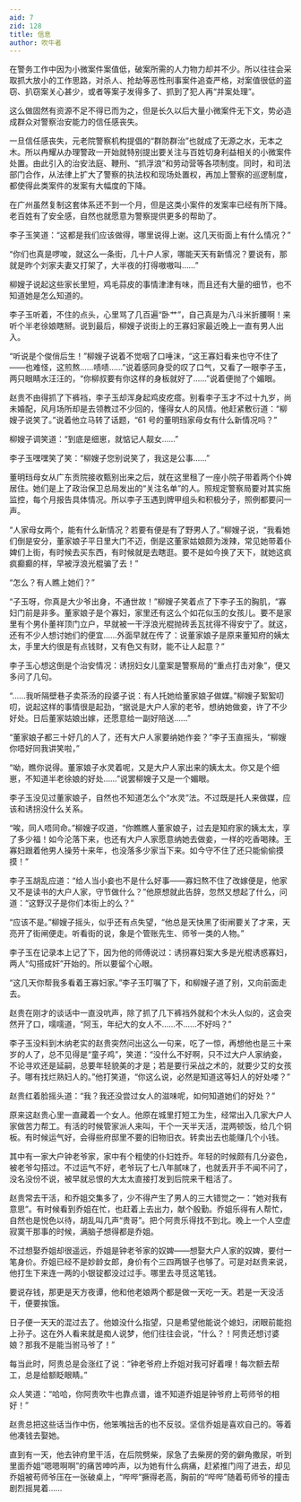 ```yaml
---
aid: 7
zid: 128
title: 信息
author: 吹牛者
---
```


在警务工作中因为小微案件案值低，破案所需的人力物力却并不少。所以往往会采取抓大放小的工作思路，对杀人、抢劫等恶性刑事案件追查严格，对案值很低的盗窃、扒窃案关心甚少，或者等案子发得多了、抓到了犯人再“并案处理”。

这么做固然有资源不足不得已而为之，但是长久以后大量小微案件无下文，势必造成群众对警察治安能力的信任感丧失。

一旦信任感丧失，元老院警察机构提倡的“群防群治”也就成了无源之水，无本之木。所以冉耀从办理警政一开始就特别提出要关注与百姓切身利益相关的小微案件处置。由此引入的治安法庭、鞭刑、“抓浮浪”和劳动营等各项制度。同时，和司法部门合作，从法律上扩大了警察的执法权和现场处置权，再加上警察的巡逻制度，都使得此类案件的发案有大幅度的下降。

在广州虽然复制这套体系还不到一个月，但是这类小案件的发案率已经有所下降。老百姓有了安全感，自然也就愿意为警察提供更多的帮助了。

李子玉笑道：“这都是我们应该做得，哪里说得上谢。这几天街面上有什么情况？”

“你们也真是啰唆，就这么一条街，几十户人家，哪能天天有新情况？要说有，那就是昨个刘家夫妻又打架了，大半夜的打得嗷嗷叫……”

柳嫂子说起这些家长里短，鸡毛蒜皮的事情津津有味，而且还有大量的细节，也不知道她是怎么知道的。

李子玉听着，不住的点头，心里骂了几百遍“卧艹”，自己真是为八斗米折腰啊！来听个半老徐娘瞎掰。说到最后，柳嫂子说街上的王寡妇家最近晚上一直有男人出入。

“听说是个俊俏后生！”柳嫂子说着不觉咽了口唾沫，“这王寡妇看来也守不住了――也难怪，这煎熬……啧啧……”说着感同身受的叹了口气，又看了一眼李子玉，两只眼睛水汪汪的，“你柳叔要有你这样的身板就好了……”说着便抛了个媚眼。

赵贵不由得抓了下裤裆，李子玉却浑身起鸡皮疙瘩。别看李子玉才不过十九岁，尚未婚配，风月场所却是去领教过不少回的，懂得女人的风情。他赶紧敷衍道：“柳嫂子说笑了。”说着他立马转了话题，“61 号的董明珰家母女有什么新情况吗？”

柳嫂子调笑道：“到底是细崽，就惦记人靓女……”

李子玉嘿嘿笑了笑：“柳嫂子您别说笑了，我这是公事……”

董明珰母女从广东贡院接收甄别出来之后，就在这里租了一座小院子带着两个仆婢居住。她们是上了政治保卫总局发出的“关注名单”的人。照规定警察局要对其实施监控，每个月报告具体情况。所以李子玉遇到牌甲组头和积极分子，照例都要问一声。

“人家母女两个，能有什么新情况？若要有便是有了野男人了。”柳嫂子说，“我看她们倒是安分，董家娘子平日里大门不迈，倒是这董家姑娘颇为泼辣，常见她带着仆婢们上街，有时候去买东西，有时候就是去瞎逛。要不是如今换了天下，就她这疯疯癫癫的样，早被浮浪光棍骗了去！”

“怎么？有人瞧上她们？”

“子玉呀，你真是大少爷出身，不通世故！”柳嫂子笑着点了下李子玉的胸肌，“寡妇门前是非多。董家娘子是个寡妇，家里还有这么个如花似玉的女孩儿。要不是家里有个男仆董祥顶门立户，早就被一干浮浪光棍抛砖丢瓦扰得不得安宁了。就这，还有不少人想讨她们的便宜……外面早就在传了：说董家娘子是原来董知府的姨太太，手里大约很是有点钱财，又有色又有财，能不让人起意？”

李子玉心想这倒是个治安情况：诱拐妇女儿童案是警察局的“重点打击对象”，便又多问了几句。

“……我听隔壁巷子卖茶汤的段婆子说：有人托她给董家娘子做媒。”柳嫂子絮絮叨叨，说起这样的事情很是起劲，“据说是大户人家的老爷，想纳她做妾，许了不少好处。日后董家姑娘出嫁，还愿意给一副好陪送……”

“董家娘子都三十好几的人了，还有大户人家要纳她作妾？”李子玉直摇头，“柳嫂你唔好同我讲笑啦，”

“呦，瞧你说得。董家娘子水灵着呢，又是大户人家出来的姨太太。你又是个细崽，不知道半老徐娘的好处……”说罢柳嫂子又是一个媚眼。

李子玉没见过董家娘子，自然也不知道怎么个“水灵”法。不过既是托人来做媒，应该和诱拐没什么关系。

“唉，同人唔同命。”柳嫂子叹道，“你瞧瞧人董家娘子，过去是知府家的姨太太，享了多少福！如今沦落下来，也还有大户人家愿意纳她去做妾，一样的吃香喝辣。王寡妇跟着他男人操劳十来年，也没落多少家当下来。如今守不住了还只能偷偷摸摸！”

李子玉胡乱应道：“给人当小妾也不是什么好事――寡妇熬不住了改嫁便是，他家又不是读书的大户人家，守节做什么？”他原想就此告辞，忽然又想起了什么，问道：“这野汉子是你们本街上的么？”

“应该不是。”柳嫂子摇头，似乎还有点失望，“他总是天快黑了街闸要关了才来，天亮开了街闸便走。听看街的说，象是个管账先生、师爷一类的人物。”

李子玉在记录本上记了下，因为他的师傅说过：诱拐寡妇案大多是光棍诱惑寡妇，两人“勾搭成奸”开始的。所以要留个心眼。

“这几天你帮我多看着王寡妇家。”李子玉叮嘱了下，和柳嫂子道了别，又向前面走去。

赵贵在刚才的谈话中一直没吭声，除了抓了几下裤裆外就和个木头人似的，这会突然开了口，嚅嚅道，“阿玉，年纪大的女人不……不……不好吗？”

李子玉没料到木纳老实的赵贵突然问出这么一句来，吃了一惊，再想他也是三十来岁的人了，总不见得是“童子鸡”，笑道：“没什么不好啊，只不过大户人家纳妾，不论寻欢还是延嗣，总要年轻貌美的才是；若是要行采战之术的，就要少艾的女孩子。哪有找烂熟妇人的。”他打笑道，“你这么说，必然是知道这等妇人的好处喽？”

赵贵红着脸摇头道：“我？我还没尝过女人的滋味呢，如何知道她们的好处？”

原来这赵贵心里一直藏着一个女人。他原在城里打短工为生，经常出入几家大户人家做苦力帮工。有活的时候管家派人来叫，干个一天半天活，混两顿饭，给几个铜板。有时候运气好，会得些府邸里不要的旧物旧衣。转卖出去也能赚几个小钱。

其中有一家大户钟老爷家，家中有个粗使的仆妇姓乔。年轻的时候颇有几分姿色，被老爷勾搭过。不过运气不好，老爷玩了七八年腻味了，也就丢开手不闻不问了，没名没份不说，被早就忌恨的大太太直接打发到后院来干粗活了。

赵贵常去干活，和乔姐交集多了，少不得产生了男人的三大错觉之一：“她对我有意思”。有时候看到乔姐在忙，也赶着上去出力，献个殷勤。乔姐乐得有人帮忙，自然也是悦色以待，胡乱叫几声“贵哥”。把个阿贵乐得找不到北。晚上一个人空虚寂寞干那事的时候，满脑子想得都是乔姐。

不过想娶乔姐却很遥远，乔姐是钟老爷家的奴婢――想娶大户人家的奴婢，要付一笔身价。乔姐已经不是妙龄女郎，身价有个三四两银子也够了。可是对赵贵来说，他打生下来连一两的小银锭都没过过手。哪里去寻觅这笔钱。

要说存钱，那更是天方夜谭，他和他老娘两个都是做一天吃一天。若是一天没活干，便要挨饿。

日子便一天天的混过去了。他娘没什么指望，只是希望他能说个媳妇，闭眼前能抱上孙子。这在外人看来就是痴人说梦，他们往往会说，“什么？！阿贵还想讨婆娘？那我不是能当驸马爷了！”

每当此时，阿贵总是会涨红了说：“钟老爷府上乔姐对我可好着哩！每次额去帮工，总是给额眨眼睛。”

众人笑道：“哈哈，你阿贵吹牛也靠点谱，谁不知道乔姐是钟爷府上苟师爷的相好！”

赵贵总把这些话当作中伤，他笨嘴拙舌的也不反驳。坚信乔姐是喜欢自己的。等着他凑钱去娶她。

直到有一天，他去钟府里干活，在后院劈柴，尿急了去柴房的旁的僻角撒尿，听到里面乔姐“嗯嗯啊啊”的痛苦呻吟声，以为她有什么病痛，赶紧推门闯了进去，却见乔姐被苟师爷压在一张破桌上，“哔哔”撅得老高，胸前的“哔哔”随着苟师爷的撞击剧烈摇晃着……

